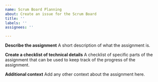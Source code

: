 ```yaml
---
name: Scrum Board Planning
about: Create an issue for the Scrum Board
title: ''
labels: ''
assignees: ''

---
```


**Describe the assignment**
A short description of what the assignment is.

**Create a checklist of technical details**
A checklist of specific parts of the assignment that can be used to keep track of the progress of the assignment.

**Additional context**
Add any other context about the assignment here.
